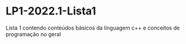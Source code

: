 # LP1-2022.1-Lista1
Lista 1 contendo conteúdos básicos da linguagem c++ e conceitos de programação no geral

